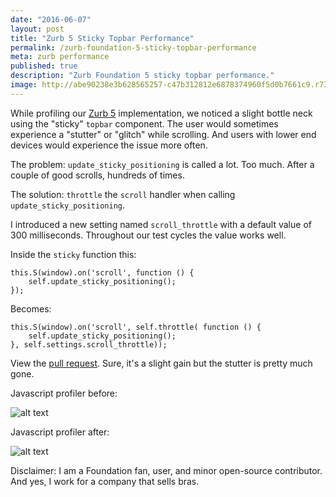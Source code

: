 ```yaml
---
date: "2016-06-07"
layout: post
title: "Zurb 5 Sticky Topbar Performance"
permalink: /zurb-foundation-5-sticky-topbar-performance
meta: zurb performance
published: true
description: "Zurb Foundation 5 sticky topbar performance."
image: http://abe90238e3b628565257-c47b312812e6878374960f5d0b7661c9.r73.cf1.rackcdn.com/zurb-6.png
---
```

While profiling our [Zurb 5](http://foundation.zurb.com/sites/docs/v/5.5.3/) implementation, we noticed a slight bottle neck using the "sticky" `topbar` component.  The user would sometimes experience a "stutter" or "glitch" while scrolling.  And users with lower end devices would experience the issue more often.

The problem: `update_sticky_positioning` is called a lot. Too much.  After a couple of good scrolls, hundreds of times.

The solution: `throttle` the `scroll` handler when calling `update_sticky_positioning`.

I introduced a new setting named `scroll_throttle` with a default value of 300 milliseconds. Throughout our test cycles the value works well.  

Inside the `sticky` function this:

    this.S(window).on('scroll', function () { 
        self.update_sticky_positioning(); 
    });

Becomes:

    this.S(window).on('scroll', self.throttle( function () { 
        self.update_sticky_positioning(); 
    }, self.settings.scroll_throttle));

View the [pull request](https://github.com/zurb/foundation-sites/pull/8884/files).  Sure, it's a slight gain but the stutter is pretty much gone.

Javascript profiler before:

![alt text](https://cloud.githubusercontent.com/assets/156634/15751986/2d2c124c-28ba-11e6-8ecb-c781ea6fa410.PNG
 "Zurb 5 Tobar Profiled Before")

Javascript profiler after:

![alt text](https://cloud.githubusercontent.com/assets/156634/15751989/30daf980-28ba-11e6-9328-f189d395c489.PNG
 "Zurb 5 Tobar Profiled Before")

Disclaimer: I am a Foundation fan, user, and minor open-source contributor.  And yes, I work for a company that sells bras.
